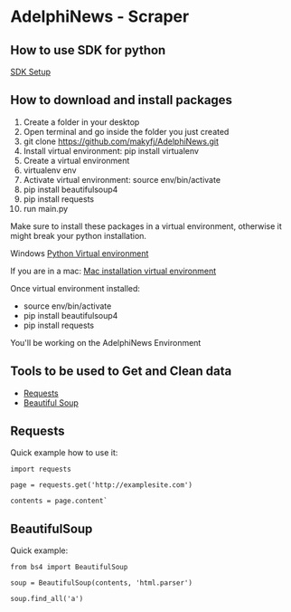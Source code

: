 # AdelphiNews - Scraper

## How to use SDK for python

[SDK Setup](https://developer.amazon.com/en-US/docs/alexa/alexa-skills-kit-sdk-for-python/develop-your-first-skill.html)

## How to download and install packages

1. Create a folder in your desktop
2. Open terminal and go inside the folder you just created
3. git clone https://github.com/makyfj/AdelphiNews.git
4. Install virtual environment: pip install virtualenv
5. Create a virtual environment
6. virtualenv env
7. Activate virtual environment: source env/bin/activate
8. pip install beautifulsoup4
9. pip install requests
10. run main.py

Make sure to install these packages in a virtual environment, otherwise it might break your python installation.

Windows
[Python Virtual environment](https://docs.python.org/3/library/venv.html)

If you are in a mac:
[Mac installation virtual environment](https://sourabhbajaj.com/mac-setup/Python/virtualenv.html)

Once virtual environment installed:

- source env/bin/activate
- pip install beautifulsoup4
- pip install requests

You'll be working on the AdelphiNews Environment

## Tools to be used to Get and Clean data

- [Requests](https://docs.python-requests.org/en/master/user/quickstart/)
- [Beautiful Soup](https://www.crummy.com/software/BeautifulSoup/bs4/doc/)

## Requests

Quick example how to use it:

```
import requests

page = requests.get('http://examplesite.com')

contents = page.content`

```

## BeautifulSoup

Quick example:

```
from bs4 import BeautifulSoup

soup = BeautifulSoup(contents, 'html.parser')

soup.find_all('a')

```
